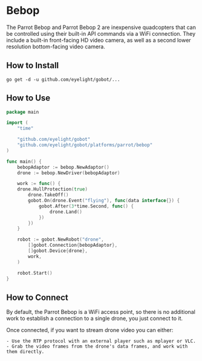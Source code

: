 # Bebop

The Parrot Bebop and Parrot Bebop 2 are inexpensive quadcopters that can be controlled using their built-in API commands via a WiFi connection. They include a built-in front-facing HD video camera, as well as a second lower resolution bottom-facing video camera.

## How to Install
```
go get -d -u github.com/eyelight/gobot/...
```

## How to Use
```go
package main

import (
	"time"

	"github.com/eyelight/gobot"
	"github.com/eyelight/gobot/platforms/parrot/bebop"
)

func main() {
	bebopAdaptor := bebop.NewAdaptor()
	drone := bebop.NewDriver(bebopAdaptor)

	work := func() {
    drone.HullProtection(true)
		drone.TakeOff()
		gobot.On(drone.Event("flying"), func(data interface{}) {
			gobot.After(3*time.Second, func() {
				drone.Land()
			})
		})
	}

	robot := gobot.NewRobot("drone",
		[]gobot.Connection{bebopAdaptor},
		[]gobot.Device{drone},
		work,
	)

	robot.Start()
}
```

## How to Connect

By default, the Parrot Bebop is a WiFi access point, so there is no additional work to establish a connection to a single drone, you just connect to it.

Once connected, if you want to stream drone video you can either:

	- Use the RTP protocol with an external player such as mplayer or VLC.
	- Grab the video frames from the drone's data frames, and work with them directly.
